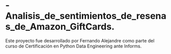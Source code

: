 # -Analisis_de_sentimientos_de_resenas_de_Amazon_GiftCards.
 Este proyecto fue desarrollado por Fernando Alejandre como parte del curso de Certificación en Python Data Engineering ante Informs.
